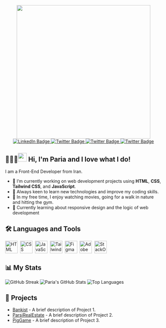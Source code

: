 <div id="header" align="center">
  <img src="https://i.giphy.com/media/v1.Y2lkPTc5MGI3NjExc282NzB0Z2RjdG1zZTVxaXcxemV0d3N2bGtxY3lwZTNrMXc4anN2MSZlcD12MV9pbnRlcm5hbF9naWZfYnlfaWQmY3Q9Zw/L1R1tvI9svkIWwpVYr/giphy.gif" width="430"/>
  <div id="badges">
    <a href="https://linkedin.com/in/pariasoleimani">
      <img src="https://img.shields.io/badge/LinkedIn-blue?style=for-the-badge&logo=linkedin&logoColor=white&color=%230A66C2" alt="LinkedIn Badge"/>
    </a>
    <a href="https://x.com/theonlyrealpari">
      <img src="https://img.shields.io/badge/Twitter-black?style=for-the-badge&logo=x&logoColor=white&color=%23000000" alt="Twitter Badge"/>
    </a>
    <a href="https://t.me/shecodes">
      <img src="https://img.shields.io/badge/Telegram-black?style=for-the-badge&logo=telegram&logoColor=white&color=%2326A5E4" alt="Twitter Badge"/>
    </a>
    <a href="mailto:paria.slmni@gmail.com">
      <img src="https://img.shields.io/badge/Email-black?style=for-the-badge&logo=gmail&logoColor=white&color=%23EA4335" alt="Twitter Badge"/>
    </a>
  </div>
  <img src="https://komarev.com/ghpvc/?username=pariasoleimani&style=for-the-badge&color=ff69b4&base=100" alt=""/>
</div>

<div>
  <h2>🙆🏻‍♀️<img src="https://media.giphy.com/media/hvRJCLFzcasrR4ia7z/giphy.gif" width="28px"/> Hi, I'm Paria and I love what I do!</h2>
  <p>I am a Front-End Developer from Iran.</p>
  <ul>
    <li>🚀 I’m currently working on web development projects using <strong>HTML</strong>, <strong>CSS</strong>, <strong>Tailwind CSS</strong>, and <strong>JavaScript</strong>.</li>
    <li>🌱 Always keen to learn new technologies and improve my coding skills.</li>
    <li>🎈 In my free time, I enjoy watching movies, going for a walk in nature and hitting the gym.</li>
    <li>💭 Currently learning about responsive design and the logic of web development</li>
  </ul>
</div>

<div>
  <h2>🛠 Languages and Tools</h2>
  <div>
    <img src="https://cdn.jsdelivr.net/gh/devicons/devicon@latest/icons/html5/html5-original.svg" title="HTML5" alt="HTML" width="40" height="40"/>&nbsp;
    <img src="https://cdn.jsdelivr.net/gh/devicons/devicon@latest/icons/css3/css3-original.svg" title="CSS3" alt="CSS" width="40" height="40"/>&nbsp;
    <img src="https://cdn.jsdelivr.net/gh/devicons/devicon@latest/icons/javascript/javascript-original.svg" title="JavaScript" alt="JavaScript" width="40" height="40"/>&nbsp;
    <img src="https://cdn.jsdelivr.net/gh/devicons/devicon@latest/icons/tailwindcss/tailwindcss-original.svg" title="Tailwind CSS" alt="Tailwind CSS" width="40" height="40"/>&nbsp;
    <img src="https://cdn.jsdelivr.net/gh/devicons/devicon@latest/icons/figma/figma-original.svg" title="Figma" alt="Figma" width="40" height="40"/>&nbsp;
    <img src="https://cdn.jsdelivr.net/gh/devicons/devicon@latest/icons/xd/xd-original.svg" title="Adobe XD" alt="Adobe XD" width="40" height="40"/>&nbsp;
    <img src="https://cdn.jsdelivr.net/gh/devicons/devicon@latest/icons/stackoverflow/stackoverflow-original.svg" title="StackOverflow" alt="StackOverflow" width="40" height="40"/>&nbsp;
  </div>
</div>

<div>
  <h2>📊 My Stats</h2>
  <p>
    <img src="https://streak-stats.demolab.com?user=pariasoleimani&theme=radical&border_radius=10&date_format=j%20M%5B%20Y%5D&mode=weekly&card_width=500&card_height=200" alt="GitHub Streak" />
    <img src="https://github-readme-stats.vercel.app/api?username=pariasoleimani&show_icons=true&theme=radical&border_radius=10&card_width=500&card_height=200" alt="Paria's GitHub Stats"/>
    <img src="https://github-readme-stats.vercel.app/api/top-langs/?username=pariasoleimani&layout=compact&theme=radical&border_radius=10&card_width=500&card_height=200" alt="Top Languages"/>
  </p>
</div>

<div>
  <h2>🎨 Projects</h2>
  <ul>
    <li><a href="https://github.com/pariasoleimani/Bankist">Bankist</a> - A brief description of Project 1.</li>
    <li><a href="https://github.com/pariasoleimani/ParsiRealEstate">ParsiRealEstate</a> - A brief description of Project 2.</li>
    <li><a href="https://github.com/pariasoleimani/PigGame">PigGame</a> - A brief description of Project 3.</li>
  </ul>
</div>

<!---
PariaSoleimani/PariaSoleimani is a ✨ special ✨ repository because its `README.md` (this file) appears on your GitHub profile.
You can click the Preview link to take a look at your changes.
--->
